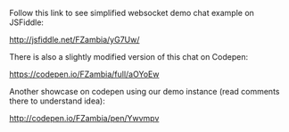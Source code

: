 Follow this link to see simplified websocket demo chat example on JSFiddle:

http://jsfiddle.net/FZambia/yG7Uw/

There is also a slightly modified version of this chat on Codepen:

https://codepen.io/FZambia/full/aOYoEw

Another showcase on codepen using our demo instance (read comments there to understand idea):

http://codepen.io/FZambia/pen/Ywvmpv

